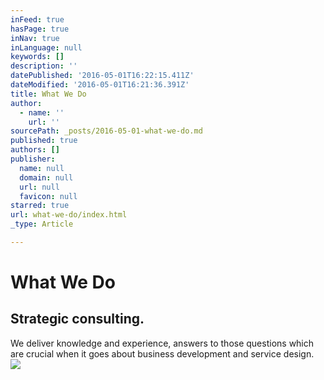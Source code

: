 ```yaml
---
inFeed: true
hasPage: true
inNav: true
inLanguage: null
keywords: []
description: ''
datePublished: '2016-05-01T16:22:15.411Z'
dateModified: '2016-05-01T16:21:36.391Z'
title: What We Do
author:
  - name: ''
    url: ''
sourcePath: _posts/2016-05-01-what-we-do.md
published: true
authors: []
publisher:
  name: null
  domain: null
  url: null
  favicon: null
starred: true
url: what-we-do/index.html
_type: Article

---
```

# What We Do

## Strategic consulting.   
We deliver knowledge and experience, answers to those questions which are crucial when it goes about business development and service design.
![](https://the-grid-user-content.s3-us-west-2.amazonaws.com/4c454f42-2468-4a86-b36a-f4464b508e0b.jpg)